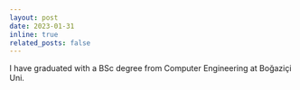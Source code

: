 ```yaml
---
layout: post
date: 2023-01-31
inline: true
related_posts: false
---
```


I have graduated with a BSc degree from Computer Engineering at Boğaziçi Uni.
